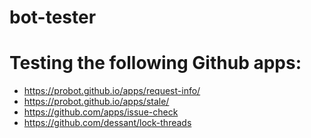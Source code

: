 # bot-tester

# Testing the following Github apps:
- https://probot.github.io/apps/request-info/
- https://probot.github.io/apps/stale/ 
- https://github.com/apps/issue-check
- https://github.com/dessant/lock-threads
